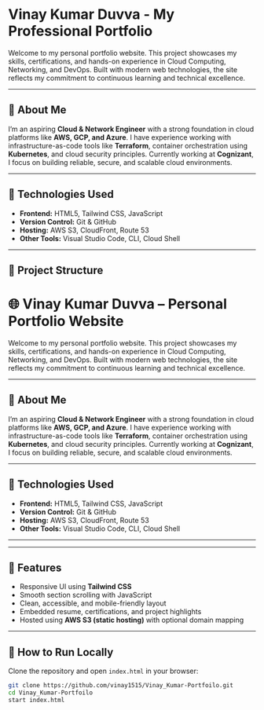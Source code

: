 # Vinay Kumar Duvva - My Professional Portfolio

Welcome to my personal portfolio website. This project showcases my skills, certifications, and hands-on experience in Cloud Computing, Networking, and DevOps. Built with modern web technologies, the site reflects my commitment to continuous learning and technical excellence.

---

## 📌 About Me

I’m an aspiring **Cloud & Network Engineer** with a strong foundation in cloud platforms like **AWS, GCP, and Azure**. I have experience working with infrastructure-as-code tools like **Terraform**, container orchestration using **Kubernetes**, and cloud security principles. Currently working at **Cognizant**, I focus on building reliable, secure, and scalable cloud environments.

---

## 🚀 Technologies Used

- **Frontend:** HTML5, Tailwind CSS, JavaScript  
- **Version Control:** Git & GitHub  
- **Hosting:** AWS S3, CloudFront, Route 53  
- **Other Tools:** Visual Studio Code, CLI, Cloud Shell  

---

## 📁 Project Structure

# 🌐 Vinay Kumar Duvva – Personal Portfolio Website

Welcome to my personal portfolio website. This project showcases my skills, certifications, and hands-on experience in Cloud Computing, Networking, and DevOps. Built with modern web technologies, the site reflects my commitment to continuous learning and technical excellence.

---

## 📌 About Me

I’m an aspiring **Cloud & Network Engineer** with a strong foundation in cloud platforms like **AWS, GCP, and Azure**. I have experience working with infrastructure-as-code tools like **Terraform**, container orchestration using **Kubernetes**, and cloud security principles. Currently working at **Cognizant**, I focus on building reliable, secure, and scalable cloud environments.

---

## 🚀 Technologies Used

- **Frontend:** HTML5, Tailwind CSS, JavaScript  
- **Version Control:** Git & GitHub  
- **Hosting:** AWS S3, CloudFront, Route 53  
- **Other Tools:** Visual Studio Code, CLI, Cloud Shell  

---


---

## 📄 Features

- Responsive UI using **Tailwind CSS**
- Smooth section scrolling with JavaScript
- Clean, accessible, and mobile-friendly layout
- Embedded resume, certifications, and project highlights
- Hosted using **AWS S3 (static hosting)** with optional domain mapping

---

## 🧪 How to Run Locally

Clone the repository and open `index.html` in your browser:

```bash
git clone https://github.com/vinay1515/Vinay_Kumar-Portfoilo.git
cd Vinay_Kumar-Portfoilo
start index.html



